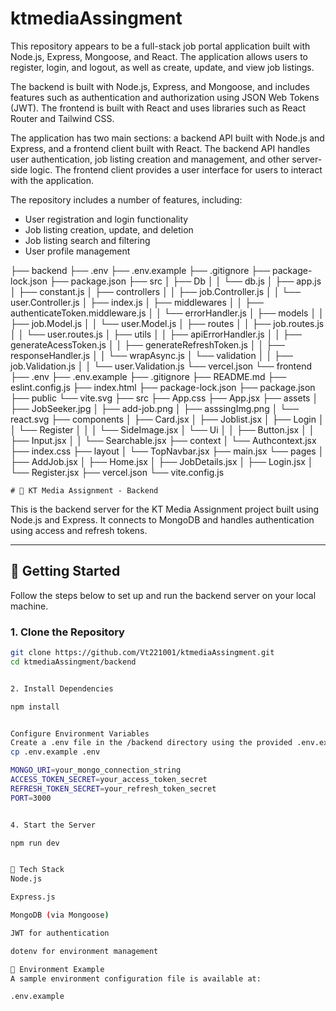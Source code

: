 # ktmediaAssingment

This repository appears to be a full-stack job portal application built with Node.js, Express, Mongoose, and React. The application allows users to register, login, and logout, as well as create, update, and view job listings.

The backend is built with Node.js, Express, and Mongoose, and includes features such as authentication and authorization using JSON Web Tokens (JWT). The frontend is built with React and uses libraries such as React Router and Tailwind CSS.

The application has two main sections: a backend API built with Node.js and Express, and a frontend client built with React. The backend API handles user authentication, job listing creation and management, and other server-side logic. The frontend client provides a user interface for users to interact with the application.

The repository includes a number of features, including:

*   User registration and login functionality
*   Job listing creation, update, and deletion
*   Job listing search and filtering
*   User profile management

├── backend
    ├── .env
    ├── .env.example
    ├── .gitignore
    ├── package-lock.json
    ├── package.json
    ├── src
    │   ├── Db
    │   │   └── db.js
    │   ├── app.js
    │   ├── constant.js
    │   ├── controllers
    │   │   ├── job.Controller.js
    │   │   └── user.Controller.js
    │   ├── index.js
    │   ├── middlewares
    │   │   ├── authenticateToken.middleware.js
    │   │   └── errorHandler.js
    │   ├── models
    │   │   ├── job.Model.js
    │   │   └── user.Model.js
    │   ├── routes
    │   │   ├── job.routes.js
    │   │   └── user.routes.js
    │   ├── utils
    │   │   ├── apiErrorHandler.js
    │   │   ├── generateAcessToken.js
    │   │   ├── generateRefreshToken.js
    │   │   ├── responseHandler.js
    │   │   └── wrapAsync.js
    │   └── validation
    │   │   ├── job.Validation.js
    │   │   └── user.Validation.js
    └── vercel.json
└── frontend
    ├── .env
    ├── .env.example
    ├── .gitignore
    ├── README.md
    ├── eslint.config.js
    ├── index.html
    ├── package-lock.json
    ├── package.json
    ├── public
        └── vite.svg
    ├── src
        ├── App.css
        ├── App.jsx
        ├── assets
        │   ├── JobSeeker.jpg
        │   ├── add-job.png
        │   ├── asssingImg.png
        │   └── react.svg
        ├── components
        │   ├── Card.jsx
        │   ├── Joblist.jsx
        │   ├── Login
        │   │   └── Register
        │   │   │   └── SideImage.jsx
        │   └── Ui
        │   │   ├── Button.jsx
        │   │   ├── Input.jsx
        │   │   └── Searchable.jsx
        ├── context
        │   └── Authcontext.jsx
        ├── index.css
        ├── layout
        │   └── TopNavbar.jsx
        ├── main.jsx
        └── pages
        │   ├── AddJob.jsx
        │   ├── Home.jsx
        │   ├── JobDetails.jsx
        │   ├── Login.jsx
        │   └── Register.jsx
    ├── vercel.json
    └── vite.config.js



    # 🧠 KT Media Assignment - Backend

This is the backend server for the KT Media Assignment project built using Node.js and Express. It connects to MongoDB and handles authentication using access and refresh tokens.

---

## 🚀 Getting Started

Follow the steps below to set up and run the backend server on your local machine.

### 1. Clone the Repository

```bash
git clone https://github.com/Vt221001/ktmediaAssingment.git
cd ktmediaAssingment/backend


2. Install Dependencies

npm install


Configure Environment Variables
Create a .env file in the /backend directory using the provided .env.example file:
cp .env.example .env

MONGO_URI=your_mongo_connection_string
ACCESS_TOKEN_SECRET=your_access_token_secret
REFRESH_TOKEN_SECRET=your_refresh_token_secret
PORT=3000


4. Start the Server

npm run dev


🧰 Tech Stack
Node.js

Express.js

MongoDB (via Mongoose)

JWT for authentication

dotenv for environment management

📁 Environment Example
A sample environment configuration file is available at:

.env.example



